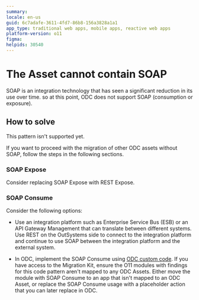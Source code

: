 ```yaml
---
summary: 
locale: en-us
guid: 6c7adafe-3611-4fd7-86b8-156a3828a1a1
app_type: traditional web apps, mobile apps, reactive web apps
platform-version: o11
figma:
helpids: 30540
---
```

# The Asset cannot contain SOAP

SOAP is an integration technology that has seen a significant reduction in its use over time. so at this point, ODC does not support SOAP (consumption or exposure).

## How to solve

This pattern isn't supported yet.

If you want to proceed with the migration of other ODC assets without SOAP, follow the steps in the following sections.

### SOAP Expose

Consider replacing SOAP Expose with REST Expose.

### SOAP Consume

Consider the following options:

* Use an integration platform such as Enterprise Service Bus (ESB) or an API Gateway Management that can translate between different systems. Use REST on the OutSystems side to connect to the integration platform and continue to use SOAP between the integration platform and the external system.

* In ODC, implement the SOAP Consume using [ODC custom code](https://success.outsystems.com/documentation/outsystems_developer_cloud/building_apps/extend_your_apps_with_external_logic_using_custom_code/supporting_soap_in_odc/).
If you have access to the Migration Kit, ensure the O11 modules with findings for this code pattern aren't mapped to any ODC Assets. Either move the module with SOAP Consume to an app that isn't mapped to an ODC Asset, or replace the SOAP Consume usage with a placeholder action that you can later replace in ODC.
